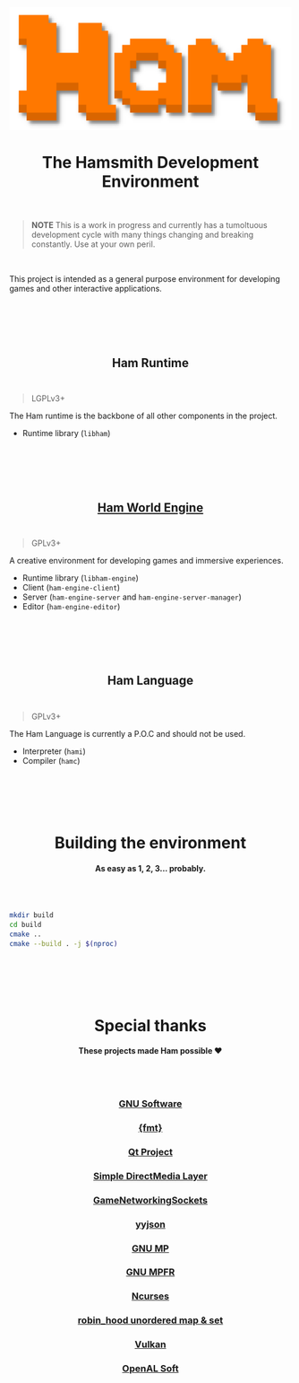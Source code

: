 <h1 align="center">
<br/>
<img src="engine/editor/images/logo.png" width="512" />
<br/>
<br/>
The Hamsmith Development Environment
<br/>
<br/>
</h1>

> **NOTE** This is a work in progress and currently has a tumoltuous development cycle with many things changing and breaking constantly. Use at your own peril.

<br/>

This project is intended as a general purpose environment for developing games and other interactive applications.

<br/>
<br/>
<br/>
<br/>

<h2 align="center">
Ham Runtime
<br/>
<br/>
</h2>

> LGPLv3+

The Ham runtime is the backbone of all other components in the project.

- Runtime library (`libham`)

<br/>
<br/>
<br/>
<br/>

<h2 align="center">
<a href="engine/README.md">Ham World Engine</a>
<br/>
<br/>
</h2>

> GPLv3+

A creative environment for developing games and immersive experiences.

- Runtime library (`libham-engine`)
- Client (`ham-engine-client`)
- Server (`ham-engine-server` and `ham-engine-server-manager`)
- Editor (`ham-engine-editor`)

<br/>
<br/>
<br/>
<br/>

<h2 align="center">
Ham Language
<br/>
<br/>
</h2>

> GPLv3+

The Ham Language is currently a P.O.C and should not be used.

- Interpreter (`hami`)
- Compiler (`hamc`)

<br/>
<br/>
<br/>
<br/>

<h1 align="center">Building the environment</h1>
<h4 align="center">As easy as 1, 2, 3... probably.</h4>

<br/>
<br/>

```bash
mkdir build
cd build
cmake ..
cmake --build . -j $(nproc)
```

<br/>
<br/>
<br/>
<br/>

<h1 align="center">Special thanks</h1>
<h4 align="center">These projects made Ham possible ❤️</h4>

<br/>
<br/>

<h3 align="center"><a href="https://www.gnu.org/software/software.html">GNU Software</a></h3>
<h3 align="center"><a href="https://fmt.dev/">{fmt}</a></h3>
<h3 align="center"><a href="https://www.qt.io/">Qt Project</a></h3>
<h3 align="center"><a href="https://www.libsdl.org/">Simple DirectMedia Layer</a></h3>
<h3 align="center"><a href="https://github.com/ValveSoftware/GameNetworkingSockets">GameNetworkingSockets</a></h3>
<h3 align="center"><a href="https://github.com/ibireme/yyjson">yyjson</a></h3>
<h3 align="center"><a href="https://gmplib.org/">GNU MP</a></h3>
<h3 align="center"><a href="https://www.mpfr.org/">GNU MPFR</a></h3>
<h3 align="center"><a href="https://invisible-island.net/ncurses/">Ncurses</a></h3>
<h3 align="center"><a href="https://github.com/martinus/robin-hood-hashing">robin_hood unordered map & set</a></h3>
<h3 align="center"><a href="https://www.vulkan.org/">Vulkan</a></h3>
<h3 align="center"><a href="https://openal-soft.org/">OpenAL Soft</a></h3>
